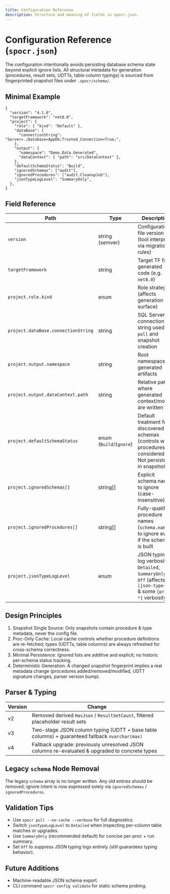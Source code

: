 ```yaml
---
title: Configuration Reference
description: Structure and meaning of fields in spocr.json.
---
```


# Configuration Reference (`spocr.json`)

The configuration intentionally avoids persisting database schema state beyond explicit ignore lists. All structural metadata for generation (procedures, result sets, UDTTs, table column typings) is sourced from fingerprinted snapshot files under `.spocr/schema/`.

## Minimal Example

```jsonc
{
  "version": "4.1.0",
  "targetFramework": "net8.0",
  "project": {
    "role": { "kind": "Default" },
    "dataBase": {
      "connectionString": "Server=.;Database=AppDb;Trusted_Connection=True;",
    },
    "output": {
      "namespace": "Demo.Data.Generated",
      "dataContext": { "path": "src/DataContext" },
    },
    "defaultSchemaStatus": "Build",
    "ignoredSchemas": ["audit"],
    "ignoredProcedures": ["audit.CleanupJob"],
    "jsonTypeLogLevel": "SummaryOnly",
  },
}
```

## Field Reference

| Path                                | Type                    | Description                                                                                                         |
| ----------------------------------- | ----------------------- | ------------------------------------------------------------------------------------------------------------------- |
| `version`                           | string (semver)         | Configuration file version (tool interprets via migration rules)                                                    |
| `targetFramework`                   | string                  | Target TF for generated code (e.g. `net8.0`)                                                                        |
| `project.role.kind`                 | enum                    | Role strategy (affects generation surface)                                                                          |
| `project.dataBase.connectionString` | string                  | SQL Server connection string used for `pull` and snapshot creation                                                  |
| `project.output.namespace`          | string                  | Root namespace for generated artifacts                                                                              |
| `project.output.dataContext.path`   | string                  | Relative path where generated context/models are written                                                            |
| `project.defaultSchemaStatus`       | enum (`Build`/`Ignore`) | Default treatment for discovered DB schemas (controls which procedures are considered). Not persisted in snapshots. |
| `project.ignoredSchemas[]`          | string[]                | Explicit schema names to ignore (case-insensitive)                                                                  |
| `project.ignoredProcedures[]`       | string[]                | Fully-qualified procedure names (`schema.name`) to ignore even if the schema is built                               |
| `project.jsonTypeLogLevel`          | enum                    | JSON typing log verbosity: `Detailed`, `SummaryOnly`, `Off` (affects `[json-type-*]` & some `[proc-*]` verbosity)   |

## Design Principles

1. Snapshot Single Source: Only snapshots contain procedure & type metadata, never the config file.
2. Proc-Only Cache: Local cache controls whether procedure definitions are re-fetched; types (UDTTs, table columns) are always refreshed for cross-schema correctness.
3. Minimal Persistence: Ignored lists are additive and explicit; no historic per-schema status tracking.
4. Deterministic Generation: A changed snapshot fingerprint implies a real metadata change (procedures added/removed/modified, UDTT signature changes, parser version bump).

## Parser & Typing

| Version | Change                                                                                         |
| ------- | ---------------------------------------------------------------------------------------------- |
| v2      | Removed derived `HasJson` / `ResultSetCount`, filtered placeholder result sets                 |
| v3      | Two-stage JSON column typing (UDTT + base table columns) + guaranteed fallback `nvarchar(max)` |
| v4      | Fallback upgrade: previously unresolved JSON columns re-evaluated & upgraded to concrete types |

## Legacy `schema` Node Removal

The legacy `schema` array is no longer written. Any old entries should be removed; ignore intent is now expressed solely via `ignoredSchemas` / `ignoredProcedures`.

## Validation Tips

- Use `spocr pull --no-cache --verbose` for full diagnostics.
- Switch `jsonTypeLogLevel` to `Detailed` when inspecting per-column table matches or upgrades.
- Use `SummaryOnly` (recommended default) for concise per-proc + run summary.
- Set `Off` to suppress JSON typing logs entirely (still guarantees typing behavior).

## Future Additions

- Machine-readable JSON schema export.
- CLI command `spocr config validate` for static schema probing.
